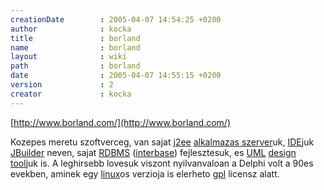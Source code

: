 ```yaml
---
creationDate        : 2005-04-07 14:54:25 +0200 
author              : kocka 
title               : borland 
name                : borland 
layout              : wiki 
path                : borland 
date                : 2005-04-07 14:55:15 +0200 
version             : 2 
creator             : kocka 
---
```

[http://www.borland.com/](http://www.borland.com/)

Kozepes meretu szoftverceg, van sajat [j2ee](j2ee.html) [alkalmazas szerver](Alkalmazas%20Szerver.html)uk, [IDE](IDE.html)juk [JBuilder](JBuilder.html) neven, sajat [RDBMS](RDBMS.html) ([interbase](Missing.html)) fejlesztesuk, es [UML](UML.html) [design tool](Missing.html)juk is.
A leghirsebb lovesuk viszont nyilvanvaloan a Delphi volt a 90es evekben, aminek egy [linux](Linux.html)os verzioja is elerheto [gpl](GPL.html) licensz alatt.
